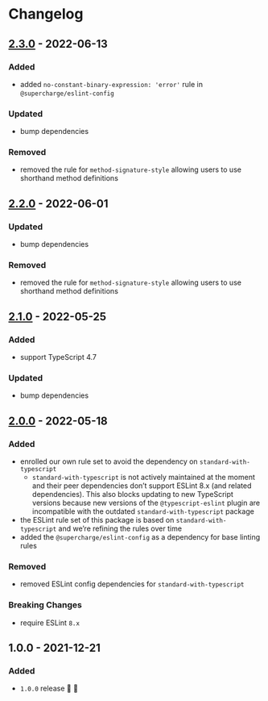 # Changelog


## [2.3.0](https://github.com/supercharge/eslint-config-typescript/compare/v2.2.0...v2.3.0) - 2022-06-13

### Added
- added `no-constant-binary-expression: 'error'` rule in `@supercharge/eslint-config`

### Updated
- bump dependencies

### Removed
- removed the rule for `method-signature-style` allowing users to use shorthand method definitions


## [2.2.0](https://github.com/supercharge/eslint-config-typescript/compare/v2.1.0...v2.2.0) - 2022-06-01

### Updated
- bump dependencies

### Removed
- removed the rule for `method-signature-style` allowing users to use shorthand method definitions


## [2.1.0](https://github.com/supercharge/eslint-config-typescript/compare/v2.0.0...v2.1.0) - 2022-05-25

### Added
- support TypeScript 4.7

### Updated
- bump dependencies


## [2.0.0](https://github.com/supercharge/eslint-config-typescript/compare/v1.0.0...v2.0.0) - 2022-05-18

### Added
- enrolled our own rule set to avoid the dependency on `standard-with-typescript`
  - `standard-with-typescript` is not actively maintained at the moment and their peer dependencies don’t support ESLint 8.x (and related dependencies). This also blocks updating to new TypeScript versions because new versions of the `@typescript-eslint` plugin are incompatible with the outdated `standard-with-typescript` package
- the ESLint rule set of this package is based on `standard-with-typescript` and we’re refining the rules over time
- added the `@supercharge/eslint-config` as a dependency for base linting rules

### Removed
- removed ESLint config dependencies for `standard-with-typescript`

### Breaking Changes
- require ESLint `8.x`


## 1.0.0 - 2021-12-21

### Added
- `1.0.0` release 🚀 🎉
